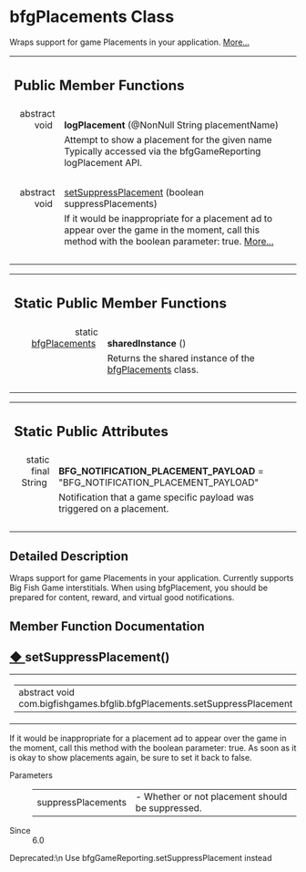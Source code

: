 # bfgPlacements Class 

<div class="contents">Wraps support for game Placements in your application.    <a href="classcom_1_1bigfishgames_1_1bfglib_1_1bfg_placements.html#details">More...</a><table class="memberdecls"><tr class="heading"><td colspan="2"><h2 class="groupheader"><a id="pub-methods" name="pub-methods"></a> Public Member Functions</h2></td></tr><tr class="memitem:a68eaed38f46fe0c963c990acf3846c03"><td class="memItemLeft" align="right" valign="top"><a id="a68eaed38f46fe0c963c990acf3846c03" name="a68eaed38f46fe0c963c990acf3846c03"></a> abstract void&#160;</td><td class="memItemRight" valign="bottom"><b>logPlacement</b> (@NonNull String placementName)</td></tr><tr class="memdesc:a68eaed38f46fe0c963c990acf3846c03"><td class="mdescLeft">&#160;</td><td class="mdescRight">Attempt to show a placement for the given name Typically accessed via the bfgGameReporting logPlacement API. <br /></td></tr><tr class="separator:a68eaed38f46fe0c963c990acf3846c03"><td class="memSeparator" colspan="2">&#160;</td></tr><tr class="memitem:a84350a5b8276cae9fb7d1ef2998caf58"><td class="memItemLeft" align="right" valign="top">abstract void&#160;</td><td class="memItemRight" valign="bottom"><a class="el" href="classcom_1_1bigfishgames_1_1bfglib_1_1bfg_placements.html#a84350a5b8276cae9fb7d1ef2998caf58">setSuppressPlacement</a> (boolean suppressPlacements)</td></tr><tr class="memdesc:a84350a5b8276cae9fb7d1ef2998caf58"><td class="mdescLeft">&#160;</td><td class="mdescRight">If it would be inappropriate for a placement ad to appear over the game in the moment, call this method with the boolean parameter: true.  <a href="classcom_1_1bigfishgames_1_1bfglib_1_1bfg_placements.html#a84350a5b8276cae9fb7d1ef2998caf58">More...</a><br /></td></tr><tr class="separator:a84350a5b8276cae9fb7d1ef2998caf58"><td class="memSeparator" colspan="2">&#160;</td></tr></table><table class="memberdecls"><tr class="heading"><td colspan="2"><h2 class="groupheader"><a id="pub-static-methods" name="pub-static-methods"></a> Static Public Member Functions</h2></td></tr><tr class="memitem:a0ce1ef64c358b419c352817e23583f8c"><td class="memItemLeft" align="right" valign="top"><a id="a0ce1ef64c358b419c352817e23583f8c" name="a0ce1ef64c358b419c352817e23583f8c"></a> static <a class="el" href="classcom_1_1bigfishgames_1_1bfglib_1_1bfg_placements.html">bfgPlacements</a>&#160;</td><td class="memItemRight" valign="bottom"><b>sharedInstance</b> ()</td></tr><tr class="memdesc:a0ce1ef64c358b419c352817e23583f8c"><td class="mdescLeft">&#160;</td><td class="mdescRight">Returns the shared instance of the <a class="el" href="classcom_1_1bigfishgames_1_1bfglib_1_1bfg_placements.html" title="Wraps support for game Placements in your application.">bfgPlacements</a> class. <br /></td></tr><tr class="separator:a0ce1ef64c358b419c352817e23583f8c"><td class="memSeparator" colspan="2">&#160;</td></tr></table><table class="memberdecls"><tr class="heading"><td colspan="2"><h2 class="groupheader"><a id="pub-static-attribs" name="pub-static-attribs"></a> Static Public Attributes</h2></td></tr><tr class="memitem:a6672726eb209c776c50d7895ec2e04b7"><td class="memItemLeft" align="right" valign="top"><a id="a6672726eb209c776c50d7895ec2e04b7" name="a6672726eb209c776c50d7895ec2e04b7"></a> static final String&#160;</td><td class="memItemRight" valign="bottom"><b>BFG_NOTIFICATION_PLACEMENT_PAYLOAD</b> = &quot;BFG_NOTIFICATION_PLACEMENT_PAYLOAD&quot;</td></tr><tr class="memdesc:a6672726eb209c776c50d7895ec2e04b7"><td class="mdescLeft">&#160;</td><td class="mdescRight">Notification that a game specific payload was triggered on a placement. <br /></td></tr><tr class="separator:a6672726eb209c776c50d7895ec2e04b7"><td class="memSeparator" colspan="2">&#160;</td></tr></table><a name="details" id="details"></a><h2 class="groupheader">Detailed Description</h2><div class="textblock">Wraps support for game Placements in your application. Currently supports Big Fish Game interstitials. When using bfgPlacement, you should be prepared for content, reward, and virtual good notifications. </div><h2 class="groupheader">Member Function Documentation</h2><a id="a84350a5b8276cae9fb7d1ef2998caf58" name="a84350a5b8276cae9fb7d1ef2998caf58"></a><h2 class="memtitle"><span class="permalink"><a href="#a84350a5b8276cae9fb7d1ef2998caf58">&#9670;&nbsp;</a></span>setSuppressPlacement()</h2><div class="memitem"><div class="memproto"><table class="mlabels"><tr><td class="mlabels-left"><table class="memname"><tr><td class="memname">abstract void com.bigfishgames.bfglib.bfgPlacements.setSuppressPlacement </td><td>(</td><td class="paramtype">boolean&#160;</td><td class="paramname"><em>suppressPlacements</em></td><td>)</td><td></td></tr></table></td><td class="mlabels-right"><span class="mlabels"><span class="mlabel">abstract</span></span></td></tr></table></div><div class="memdoc">If it would be inappropriate for a placement ad to appear over the game in the moment, call this method with the boolean parameter: true. As soon as it is okay to show placements again, be sure to set it back to false.<dl class="params"><dt>Parameters</dt><dd><table class="params"><tr><td class="paramname">suppressPlacements</td><td>- Whether or not placement should be suppressed. </td></tr></table></dd></dl><dl class="section since"><dt>Since</dt><dd>6.0 </dd></dl><dl class="section user"><dt>Deprecated:\n Use bfgGameReporting.setSuppressPlacement instead</dt><dd></dd></dl></div></div></div> 
